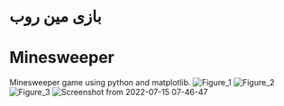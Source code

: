# بازی مین روب
# Minesweeper
Minesweeper game using python and matplotlib.
![Figure_1](https://user-images.githubusercontent.com/80483621/179143180-7ee3899f-ccb5-483a-8dbf-91c06d76a0ca.png)
![Figure_2](https://user-images.githubusercontent.com/80483621/179143187-4971e860-d73e-4167-9521-bb8ab98d4807.png)
![Figure_3](https://user-images.githubusercontent.com/80483621/179143192-70932d7b-950c-4f32-be82-ec4e1f4617c3.png)
![Screenshot from 2022-07-15 07-46-47](https://user-images.githubusercontent.com/80483621/179143292-bae6aded-46c6-490c-82a3-945ec247f784.png)
